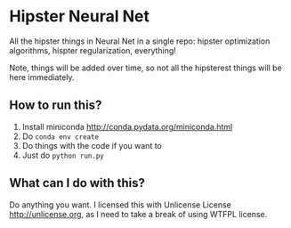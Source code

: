 # Hipster Neural Net
All the hipster things in Neural Net in a single repo: hipster optimization algorithms, hispter regularization, everything!

Note, things will be added over time, so not all the hipsterest things will be here immediately.

## How to run this?

1. Install miniconda <http://conda.pydata.org/miniconda.html>
2. Do `conda env create`
3. Do things with the code if you want to
4. Just do `python run.py`

## What can I do with this?

Do anything you want. I licensed this with Unlicense License <http://unlicense.org>, as I need to take a break of using WTFPL license.

